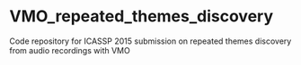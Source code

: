 VMO_repeated_themes_discovery
=============================

Code repository for ICASSP 2015 submission on repeated themes discovery from audio recordings with VMO
